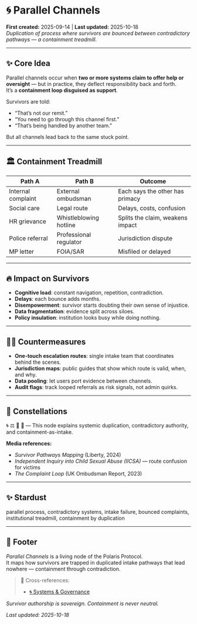 # 🌀 Parallel Channels  
**First created:** 2025-09-14 | **Last updated:** 2025-10-18  
*Duplication of process where survivors are bounced between contradictory pathways — a containment treadmill.*

---

## ✨ Core Idea  

Parallel channels occur when **two or more systems claim to offer help or oversight** — but in practice, they deflect responsibility back and forth.  
It’s a **containment loop disguised as support**.  

Survivors are told:  
- “That’s not our remit.”  
- “You need to go through this channel first.”  
- “That’s being handled by another team.”  

But all channels lead back to the same stuck point.  

---

## 🏛️ Containment Treadmill  

| **Path A** | **Path B** | **Outcome** |
|-----------|------------|-------------|
| Internal complaint | External ombudsman | Each says the other has primacy |
| Social care | Legal route | Delays, costs, confusion |
| HR grievance | Whistleblowing hotline | Splits the claim, weakens impact |
| Police referral | Professional regulator | Jurisdiction dispute |
| MP letter | FOIA/SAR | Misfiled or delayed |

---

## 🔥 Impact on Survivors  

- **Cognitive load**: constant navigation, repetition, contradiction.  
- **Delays**: each bounce adds months.  
- **Disempowerment**: survivor starts doubting their own sense of injustice.  
- **Data fragmentation**: evidence split across siloes.  
- **Policy insulation**: institution looks busy while doing nothing.  

---

## 🐦‍🔥 Countermeasures  

- **One-touch escalation routes**: single intake team that coordinates behind the scenes.  
- **Jurisdiction maps**: public guides that show which route is valid, when, and why.  
- **Data pooling**: let users port evidence between channels.  
- **Audit flags**: track looped referrals as risk signals, not admin quirks.  

---

## 🌌 Constellations  
🌀 ⚖️ 📁 🧪 — This node explains systemic duplication, contradictory authority, and containment-as-intake.

**Media references:**  
- *Survivor Pathways Mapping* (Liberty, 2024)  
- *Independent Inquiry into Child Sexual Abuse (IICSA)* — route confusion for victims  
- *The Complaint Loop* (UK Ombudsman Report, 2023)

---

## ✨ Stardust  
parallel process, contradictory systems, intake failure, bounced complaints, institutional treadmill, containment by duplication

---

## 🏮 Footer  

*Parallel Channels* is a living node of the Polaris Protocol.  
It maps how survivors are trapped in duplicated intake pathways that lead nowhere — containment through contradiction.

> 📡 Cross-references:
> 
> - [🌀 Systems & Governance](../README.md)

*Survivor authorship is sovereign. Containment is never neutral.*  

_Last updated: 2025-10-18_
